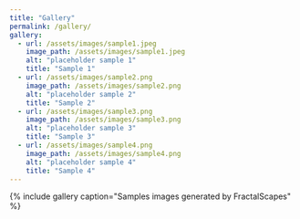 ```yaml
---
title: "Gallery"
permalink: /gallery/
gallery:
  - url: /assets/images/sample1.jpeg
    image_path: /assets/images/sample1.jpeg
    alt: "placeholder sample 1"
    title: "Sample 1"
  - url: /assets/images/sample2.png
    image_path: /assets/images/sample2.png
    alt: "placeholder sample 2"
    title: "Sample 2"
  - url: /assets/images/sample3.png
    image_path: /assets/images/sample3.png
    alt: "placeholder sample 3"
    title: "Sample 3"
  - url: /assets/images/sample4.png
    image_path: /assets/images/sample4.png
    alt: "placeholder sample 4"
    title: "Sample 4"
---
```


{% include gallery caption="Samples images generated by FractalScapes" %}
